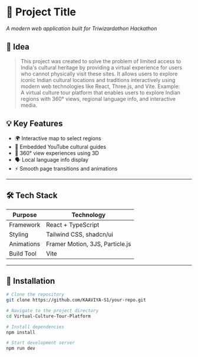 # 🚀 Project Title

_A modern web application built for Triwizardathon Hackathon_

## 🧠 Idea

> This project was created to solve the problem of limited access to India's cultural heritage by providing a virtual experience for users who cannot physically visit these sites.
> It allows users to explore iconic Indian cultural locations and traditions interactively using modern web technologies like React, Three.js, and Vite.
Example:  
> A virtual culture tour platform that enables users to explore Indian regions with 360° views, regional language info, and interactive media.

## 💡 Key Features

- 🌍 Interactive map to select regions
- 🎥 Embedded YouTube cultural guides
- 🧭 360° view experiences using 3D
- 🗣️ Local language info display
- ⚡ Smooth page transitions and animations

---

## 🛠️ Tech Stack

| Purpose       | Technology                        |
|---------------|-----------------------------------|
| Framework     | React + TypeScript                |
| Styling       | Tailwind CSS, shadcn/ui           |
| Animations    | Framer Motion, 3JS, Particle.js   |
| Build Tool    | Vite                              |

---

## 🧪 Installation

```bash
# Clone the repository
git clone https://github.com/KAAVIYA-S1/your-repo.git

# Navigate to the project directory
cd Virtual-Culture-Tour-Platform

# Install dependencies
npm install

# Start development server
npm run dev

